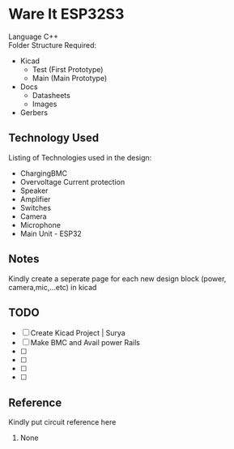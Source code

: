 # Ware It ESP32S3


Language C++  \
Folder Structure Required:
- Kicad
	- Test (First Prototype)
	- Main (Main Prototype)
- Docs
	- Datasheets
	- Images
- Gerbers

## Technology Used
Listing of Technologies used in the design:
- ChargingBMC 
- Overvoltage Current protection
- Speaker 
- Amplifier
- Switches
- Camera
- Microphone
- Main Unit - ESP32


## Notes
Kindly create a seperate page for each new design block (power, camera,mic,...etc) in kicad

## TODO
- [ ] Create Kicad Project | Surya
- [ ] Make BMC and Avail power Rails
- [ ]
- [ ]
- [ ]
- [ ]
## Reference
Kindly put circuit reference here
1. None